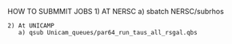 HOW TO SUBMMIT JOBS
    1) AT NERSC
       a) sbatch NERSC/subrhos

    2) At UNICAMP
       a) qsub Unicam_queues/par64_run_taus_all_rsgal.qbs